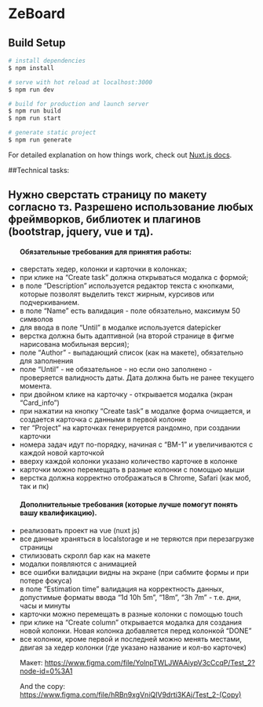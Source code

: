 # ZeBoard

## Build Setup

```bash
# install dependencies
$ npm install

# serve with hot reload at localhost:3000
$ npm run dev

# build for production and launch server
$ npm run build
$ npm run start

# generate static project
$ npm run generate
```

For detailed explanation on how things work, check out [Nuxt.js docs](https://nuxtjs.org).

##Technical tasks:

<h2>Нужно сверстать страницу по макету согласно тз. Разрешено использование любых фреймворков, библиотек и плагинов (bootstrap, jquery, vue и тд).</h2>

<ul><h4>Обязательные требования для принятия работы:</h4>
<li>сверстать хедер, колонки и карточки в колонках;</li>
<li>при клике на “Сreate  task” должна открываться модалка с формой;</li>
<li>в поле “Description” используется редактор текста с кнопками, которые позволят выделить текст жирным, курсивов или подчеркиванием.</li>
<li>в поле “Name” есть валидация - поле обязательно, максимум 50 символов</li>
<li>для ввода в поле “Until” в модалке используется datepicker</li>
<li>верстка должна быть адаптивной (на второй странице в фигме нарисована мобильная версия);</li>
<li>поле “Author” - выпадающий список (как на макете), обязательно для заполнения</li>
<li>поле “Until” - не обязательное - но если оно заполнено - проверяется валидность даты. Дата должна быть не ранее текущего момента. </li>
<li>при двойном клике на карточку - открывается модалка (экран “Card_info”)</li>
<li>при нажатии на кнопку “Сreate  task” в модалке форма очищается, и создается карточка с данными в первой колонке</li>
<li>тег “Project” на карточках генерируется рандомно, при создании карточки</li>
<li>номера задач идут по-порядку, начиная с “BM-1” и увеличиваются с каждой новой карточкой</li>
<li>вверху каждой колонки указано количество карточке в колонке</li>
<li>карточки можно перемещать в разные колонки с помощью мыши</li>
<li>верстка должна корректно отображаться в Chrome, Safari (как моб, так и пк)</li>
</ul>
<ul><h4>Дополнительные требования (которые лучше помогут понять вашу квалификацию).</h4>
<li>реализовать проект на vue (nuxt js)</li>
<li>все данные храняться  в localstorage и не теряются при перезагрузке страницы </li>
<li>стилизовать скролл бар как на макете</li>
<li>модалки появляются с анимацией </li>
<li>все ошибки валидации видны на экране (при сабмите формы и при потере фокуса)</li>
<li>в поле “Estimation time” валидация на корректность данных, допустимые форматы ввода “1d 10h 5m”, “18m”, “3h 7m” - т.е. дни, часы и минуты</li>
<li>карточки можно перемещать в разные колонки с помощью touch </li>
<li>при клике на “Сreate column” открывается модалка для создания новой колонки. Новая колонка добавляется перед колонкой “DONE”</li>
<li>все колонки, кроме первой и последней можно менять местами, двигая за хедер колонки (где указано название и кол-во карточек)</li>


Макет:
https://www.figma.com/file/YolnpTWLJWAAiypV3cCcqP/Test_2?node-id=0%3A1
 
And the copy:
https://www.figma.com/file/hRBn9xgVniQIV9drti3KAj/Test_2-(Copy)
